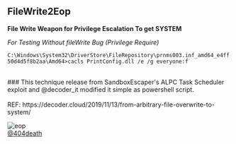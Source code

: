 ## FileWrite2Eop

****File Write Weapon for Privilege Escalation To get SYSTEM****

*For Testing Without fileWrite Bug (Privilege Require)*

`C:\Windows\System32\DriverStore\FileRepository\prnms003.inf_amd64_e4ff50d4d5f8b2aa\Amd64>cacls PrintConfig.dll /e /g everyone:f`

<br>
### This technique release from SandboxEscaper's ALPC Task Scheduler exploit and @decoder_it modified it simple as powershell script.
<br><br>
REF: https://decoder.cloud/2019/11/13/from-arbitrary-file-overwrite-to-system/

<br>

![eop](https://github.com/sailay1996/FileWrite2system/blob/master/fweop.jpg)
<br>
[@404death](https://twitter.com/404death)
